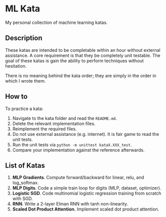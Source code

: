 # ML Kata

My personal collection of machine learning katas.

## Description

These katas are intended to be completable within an hour without external assistance. A core requirement is that they be completely unit testable. The goal of these katas is gain the ability to perform techniques without hesitation.

There is no meaning behind the kata order; they are simply in the order in which I wrote them.

## How to

To practice a kata:
1. Navigate to the kata folder and read the `README.md`.
2. Delete the relevant implementation files.
3. Reimplement the required files.
4. Do not use external assistance (e.g. internet). It is fair game to read the unit tests.
4. Run the unit tests via `python -m unittest kataX.XXX_test`.
5. Compare your implementation against the reference afterwards.

## List of Katas

1. **MLP Gradients**. Compute forward/backward for linear, relu, and log_softmax.
2. **MLP Digits**. Code a simple train loop for digits (MLP, dataset, optimizer).
3. **Logistic SGD**. Code multinomial logistic regression training from scratch with SGD.
4. **RNN**. Write a 2-layer Elman RNN with tanh non-linearity.
5. **Scaled Dot Product Attention.** Implement scaled dot product attention.